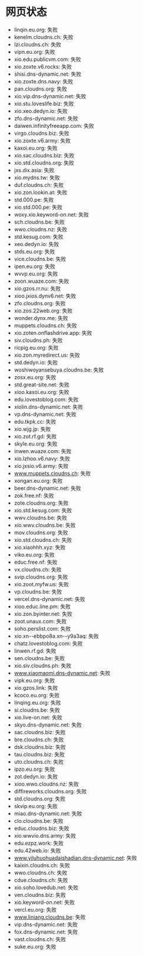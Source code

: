 # 网页状态
- linqin.eu.org: 失败
- kenelm.cloudns.ch: 失败
- lzi.cloudns.ch: 失败
- vipn.eu.org: 失败
- xio.edu.publicvm.com: 失败
- xio.zoxte.v6.rocks: 失败
- shisi.dns-dynamic.net: 失败
- xio.zoxte.dns.navy: 失败
- pan.cloudns.org: 失败
- xio.vip.dns-dynamic.net: 失败
- xio.stu.loveslife.biz: 失败
- xio.xeo.dedyn.io: 失败
- zfo.dns-dynamic.net: 失败
- daiwen.infinityfreeapp.com: 失败
- virgo.cloudns.biz: 失败
- xio.zoxte.v6.army: 失败
- kaxoi.eu.org: 失败
- xio.sac.cloudns.biz: 失败
- xio.std.cloudns.org: 失败
- jxs.dix.asia: 失败
- xio.mydns.tw: 失败
- duf.cloudns.ch: 失败
- xio.zon.lookin.at: 失败
- std.000.pe: 失败
- xio.std.000.pe: 失败
- woxy.xio.keyword-on.net: 失败
- sch.cloudns.be: 失败
- wwo.cloudns.nz: 失败
- std.kesug.com: 失败
- xeo.dedyn.io: 失败
- stds.eu.org: 失败
- vice.cloudns.be: 失败
- ipen.eu.org: 失败
- wvvp.eu.org: 失败
- zoon.wuaze.com: 失败
- xio.gzos.rr.nu: 失败
- xioo.jxios.dynv6.net: 失败
- zfo.cloudns.org: 失败
- xio.zos.22web.org: 失败
- wonder.dynx.me: 失败
- muppets.cloudns.ch: 失败
- xio.zoten.onflashdrive.app: 失败
- siv.cloudns.ph: 失败
- ricpig.eu.org: 失败
- xio.zon.myredirect.us: 失败
- std.dedyn.io: 失败
- woshiwoyansebuya.cloudns.be: 失败
- zosx.eu.org: 失败
- std.great-site.net: 失败
- xioo.kaxoi.eu.org: 失败
- edu.lovestoblog.com: 失败
- xiolin.dns-dynamic.net: 失败
- vp.dns-dynamic.net: 失败
- edu.tkpk.cc: 失败
- xio.wjg.jp: 失败
- xio.zot.rf.gd: 失败
- skyle.eu.org: 失败
- inwen.wuaze.com: 失败
- xio.lzhoo.v6.navy: 失败
- xio.jxsio.v6.army: 失败
- www.muppets.cloudns.ch: 失败
- xongan.eu.org: 失败
- beer.dns-dynamic.net: 失败
- zok.free.nf: 失败
- zote.cloudns.org: 失败
- xio.std.kesug.com: 失败
- wwv.cloudns.be: 失败
- xio.wwv.cloudns.be: 失败
- mov.cloudns.org: 失败
- xio.std.cloudns.ch: 失败
- xio.xiaohhh.xyz: 失败
- viko.eu.org: 失败
- educ.free.nf: 失败
- vx.cloudns.ch: 失败
- svip.cloudns.org: 失败
- xio.zoot.myfw.us: 失败
- vp.cloudns.be: 失败
- vercel.dns-dynamic.net: 失败
- xioo.educ.line.pm: 失败
- xio.zon.byinter.net: 失败
- zoot.unaux.com: 失败
- soho.perslist.com: 失败
- xio.xn--ebbpo8a.xn--y9a3aq: 失败
- chatz.lovestoblog.com: 失败
- linwen.rf.gd: 失败
- sen.cloudns.be: 失败
- xio.siv.cloudns.ph: 失败
- www.xiaomaomi.dns-dynamic.net: 失败
- vipk.eu.org: 失败
- xio.gzos.link: 失败
- kcoco.eu.org: 失败
- linqing.eu.org: 失败
- si.cloudns.be: 失败
- xio.live-on.net: 失败
- skyo.dns-dynamic.net: 失败
- sac.cloudns.biz: 失败
- bre.cloudns.ch: 失败
- dsk.cloudns.biz: 失败
- tau.cloudns.biz: 失败
- uto.cloudns.ch: 失败
- ipzo.eu.org: 失败
- zot.dedyn.io: 失败
- xioo.wwo.cloudns.nz: 失败
- diffireworks.cloudns.org: 失败
- std.cloudns.org: 失败
- skvip.eu.org: 失败
- miao.dns-dynamic.net: 失败
- clo.cloudns.be: 失败
- educ.cloudns.biz: 失败
- xio.wwvio.dns.army: 失败
- edu.ezpz.work: 失败
- edu.42web.io: 失败
- www.yiluhuohuadaishadian.dns-dynamic.net: 失败
- kaixin.cloudns.ch: 失败
- wwo.cloudns.ch: 失败
- cdue.cloudns.ch: 失败
- xio.soho.lovedub.net: 失败
- ven.cloudns.biz: 失败
- xio.keyword-on.net: 失败
- vercl.eu.org: 失败
- www.liniang.cloudns.be: 失败
- vip.dns-dynamic.net: 失败
- fox.dns-dynamic.net: 失败
- vast.cloudns.ch: 失败
- suke.eu.org: 失败
